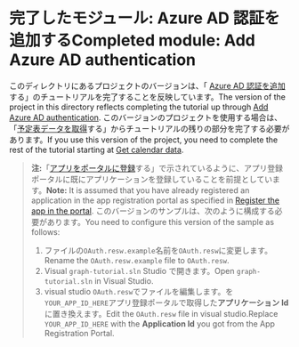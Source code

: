 # <a name="completed-module-add-azure-ad-authentication"></a><span data-ttu-id="de4c3-101">完了したモジュール: Azure AD 認証を追加する</span><span class="sxs-lookup"><span data-stu-id="de4c3-101">Completed module: Add Azure AD authentication</span></span>

<span data-ttu-id="de4c3-102">このディレクトリにあるプロジェクトのバージョンは、「 [Azure AD 認証を追加](https://docs.microsoft.com/graph/training/uwp-tutorial?tutorial-step=3)する」のチュートリアルを完了することを反映しています。</span><span class="sxs-lookup"><span data-stu-id="de4c3-102">The version of the project in this directory reflects completing the tutorial up through [Add Azure AD authentication](https://docs.microsoft.com/graph/training/uwp-tutorial?tutorial-step=3).</span></span> <span data-ttu-id="de4c3-103">このバージョンのプロジェクトを使用する場合は、「[予定表データを取得](https://docs.microsoft.com/graph/training/uwp-tutorial?tutorial-step=4)する」からチュートリアルの残りの部分を完了する必要があります。</span><span class="sxs-lookup"><span data-stu-id="de4c3-103">If you use this version of the project, you need to complete the rest of the tutorial starting at [Get calendar data](https://docs.microsoft.com/graph/training/uwp-tutorial?tutorial-step=4).</span></span>

> <span data-ttu-id="de4c3-104">**注:**「[アプリをポータルに登録](https://docs.microsoft.com/graph/training/uwp-tutorial?tutorial-step=2)する」で示されているように、アプリ登録ポータルに既にアプリケーションを登録していることを前提としています。</span><span class="sxs-lookup"><span data-stu-id="de4c3-104">**Note:** It is assumed that you have already registered an application in the app registration portal as specified in [Register the app in the portal](https://docs.microsoft.com/graph/training/uwp-tutorial?tutorial-step=2).</span></span> <span data-ttu-id="de4c3-105">このバージョンのサンプルは、次のように構成する必要があります。</span><span class="sxs-lookup"><span data-stu-id="de4c3-105">You need to configure this version of the sample as follows:</span></span>
>
> 1. <span data-ttu-id="de4c3-106">ファイルの`OAuth.resw.example`名前を`OAuth.resw`に変更します。</span><span class="sxs-lookup"><span data-stu-id="de4c3-106">Rename the `OAuth.resw.example` file to `OAuth.resw`.</span></span>
> 1. <span data-ttu-id="de4c3-107">Visual `graph-tutorial.sln` Studio で開きます。</span><span class="sxs-lookup"><span data-stu-id="de4c3-107">Open `graph-tutorial.sln` in Visual Studio.</span></span>
> 1. <span data-ttu-id="de4c3-108">visual studio `OAuth.resw`でファイルを編集します。を`YOUR_APP_ID_HERE`アプリ登録ポータルで取得した**アプリケーション Id**に置き換えます。</span><span class="sxs-lookup"><span data-stu-id="de4c3-108">Edit the `OAuth.resw` file in visual studio.Replace `YOUR_APP_ID_HERE` with the **Application Id** you got from the App Registration Portal.</span></span>